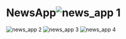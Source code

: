 # NewsApp![news_app 1](https://user-images.githubusercontent.com/115594583/197667047-2812668b-75c6-4509-a90b-6cc370562abb.PNG)
![news_app 2](https://user-images.githubusercontent.com/115594583/197667074-2005347c-86e8-41ff-afe3-7421b892b792.PNG)
![news_app 3](https://user-images.githubusercontent.com/115594583/197667085-91f76b45-a148-4300-9bbe-cc93f2ff6d9b.PNG)
![news_app 4](https://user-images.githubusercontent.com/115594583/197667095-81fb80c0-a141-48a3-a35b-3030e5e61ee4.PNG)
